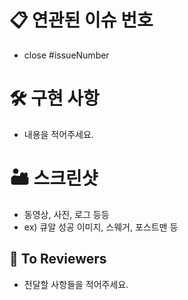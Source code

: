 # 📋 연관된 이슈 번호

- close #issueNumber

# 🛠 구현 사항

- 내용을 적어주세요.

# 🏜 스크린샷

 - 동영상, 사진, 로그 등등
 - ex) 큐알 성공 이미지, 스웨거, 포스트맨 등

## 💬 To Reviewers

- 전달할 사항들을 적어주세요.
